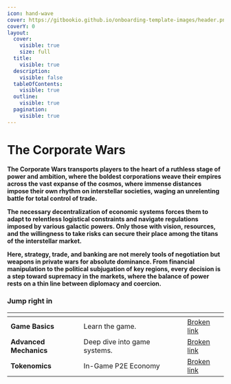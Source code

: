 ```yaml
---
icon: hand-wave
cover: https://gitbookio.github.io/onboarding-template-images/header.png
coverY: 0
layout:
  cover:
    visible: true
    size: full
  title:
    visible: true
  description:
    visible: false
  tableOfContents:
    visible: true
  outline:
    visible: true
  pagination:
    visible: true
---
```


# The Corporate Wars

**The Corporate Wars transports players to the heart of a ruthless stage of power and ambition, where the boldest corporations weave their empires across the vast expanse of the cosmos, where immense distances impose their own rhythm on interstellar societies, waging an unrelenting battle for total control of trade.**

**The necessary decentralization of economic systems forces them to adapt to relentless logistical constraints and navigate regulations imposed by various galactic powers. Only those with vision, resources, and the willingness to take risks can secure their place among the titans of the interstellar market.**

**Here, strategy, trade, and banking are not merely tools of negotiation but weapons in private wars for absolute dominance. From financial manipulation to the political subjugation of key regions, every decision is a step toward supremacy in the markets, where the balance of power rests on a thin line between diplomacy and coercion.**

### Jump right in

<table data-view="cards"><thead><tr><th></th><th></th><th data-hidden data-card-cover data-type="files"></th><th data-hidden></th><th data-hidden data-card-target data-type="content-ref"></th></tr></thead><tbody><tr><td><strong>Game Basics</strong></td><td>Learn the game.</td><td></td><td></td><td><a href="broken-reference">Broken link</a></td></tr><tr><td><strong>Advanced Mechanics</strong></td><td>Deep dive into game systems.</td><td></td><td></td><td><a href="broken-reference">Broken link</a></td></tr><tr><td><strong>Tokenomics</strong></td><td>In-Game P2E Economy</td><td></td><td></td><td><a href="broken-reference">Broken link</a></td></tr></tbody></table>
